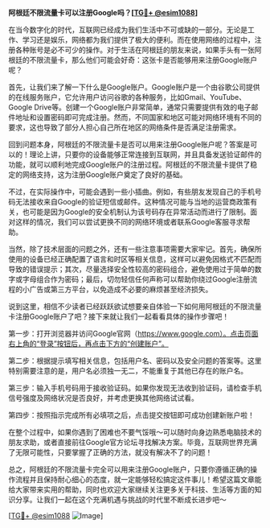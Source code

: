 **阿根廷不限流量卡可以注册Google吗？[[TG💪+ @esim1088](https://t.me/s/esim1088)]**

在当今数字化的时代，互联网已经成为我们生活中不可或缺的一部分。无论是工作、学习还是娱乐，网络都为我们提供了极大的便利。而在使用网络的过程中，注册各种账号是必不可少的操作。对于生活在阿根廷的朋友来说，如果手头有一张阿根廷的不限流量卡，那么他们可能会好奇：这张卡是否能够用来注册Google账户呢？

首先，让我们来了解一下什么是Google账户。Google账户是一个由谷歌公司提供的在线服务账户，它允许用户访问谷歌的各种服务，比如Gmail、YouTube、Google Drive等。创建一个Google账户非常简单，通常只需要提供有效的电子邮件地址和设置密码即可完成注册。然而，不同国家和地区可能对网络环境有不同的要求，这也导致了部分人担心自己所在地区的网络条件是否满足注册需求。

回到问题本身，阿根廷的不限流量卡是否可以用来注册Google账户呢？答案是可以的！理论上讲，只要你的设备能够正常连接到互联网，并且具备发送验证邮件的功能，就可以顺利地完成Google账户的注册过程。阿根廷的不限流量卡提供了稳定的网络支持，这为注册Google账户奠定了良好的基础。

不过，在实际操作中，可能会遇到一些小插曲。例如，有些朋友发现自己的手机号码无法接收来自Google的验证短信或邮件。这种情况可能与当地的运营商政策有关，也可能是因为Google的安全机制认为该号码存在异常活动而进行了限制。面对这样的情况，我们可以尝试更换不同的网络环境或者联系Google客服寻求帮助。

当然，除了技术层面的问题之外，还有一些注意事项需要大家牢记。首先，确保所使用的设备已经正确配置了语言和时区等相关信息，这样可以避免因格式不匹配而导致的错误提示；其次，尽量选择安全性较高的密码组合，避免使用过于简单的数字或字母组合作为密码；最后，切勿轻信任何声称可以帮助你绕过Google注册流程的小广告或第三方平台，以免造成不必要的麻烦甚至经济损失。

说到这里，相信不少读者已经跃跃欲试想要亲自体验一下如何用阿根廷的不限流量卡注册Google账户了吧？接下来就让我们一起看看具体的操作步骤吧！

第一步：打开浏览器并访问Google官网（https://www.google.com）。点击页面右上角的“登录”按钮后，再点击下方的“创建账户”。

第二步：根据提示填写相关信息，包括用户名、密码以及安全问题的答案等。这里特别需要注意的是，用户名必须独一无二，不能重复于其他已存在的账户名。

第三步：输入手机号码用于接收验证码。如果你发现无法收到验证码，请检查手机信号强度及网络状况是否良好，并考虑更换其他网络试试看。

第四步：按照指示完成所有必填项之后，点击提交按钮即可成功创建新账户啦！

在整个过程中，如果你遇到了困难也不要气馁哦～可以随时向身边熟悉电脑技术的朋友求助，或者直接前往Google官方论坛寻找解决方案。毕竟，互联网世界充满了无限可能性，只要掌握了正确的方法，就没有解决不了的问题！

总之，阿根廷的不限流量卡完全可以用来注册Google账户，只要你遵循正确的操作流程并且保持耐心细心的态度，就一定能够轻松搞定这件事儿！希望这篇文章能给大家带来实用的帮助，同时也欢迎大家继续关注更多关于科技、生活等方面的知识分享。让我们一起在这个充满机遇与挑战的时代里不断成长进步吧～

[[TG💪+ @esim1088](https://t.me/s/esim1088) ![Image](https://i.postimg.cc/4NQfJmqS/Snipaste-2025-05-13-00-14-12.png)]